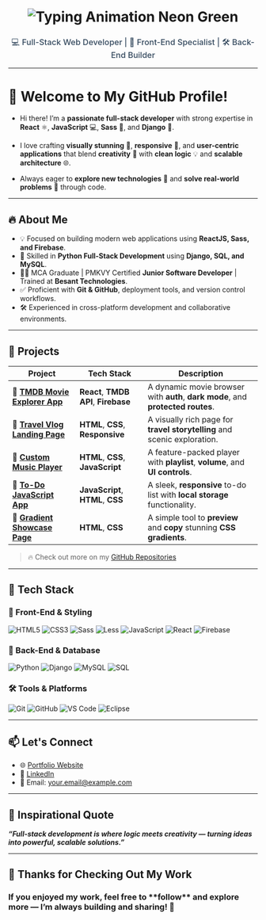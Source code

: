 <div align="center">
<h1 align="center">
  <img src="https://readme-typing-svg.demolab.com?font=Segoe+UI&size=32&pause=1000&color=39FF14&center=true&vCenter=true&width=700&lines=💫+Hey+there!+I'm+LOKESH+K+👋" alt="Typing Animation Neon Green" />

</h1>


<h3 style="font-weight: 500; color: #34495e;">💻 Full-Stack Web Developer | 🎨 Front-End Specialist | 🛠️ Back-End Builder</h3>
<hr>

</div>

# 🌟 Welcome to My GitHub Profile!

- Hi there! I’m a **passionate full-stack developer** with strong expertise in **React** ⚛️, **JavaScript** 💻, **Sass** 🎨, and **Django** 🐍.

- I love crafting **visually stunning** 🎨, **responsive** 📱, and **user-centric applications** that blend **creativity** 🎯 with **clean logic** 💡 and **scalable architecture** 🌐.

- Always eager to **explore new technologies** 🚀 and **solve real-world problems** 🧩 through code.


<hr>

## 🔥 About Me

- 💡 Focused on building modern web applications using **ReactJS, Sass, and Firebase**.
- 🐍 Skilled in **Python Full-Stack Development** using **Django, SQL, and MySQL**.
- 🧑‍🎓 MCA Graduate | PMKVY Certified **Junior Software Developer** | Trained at **Besant Technologies**.
- ✅ Proficient with **Git & GitHub**, deployment tools, and version control workflows.
- 🛠️ Experienced in cross-platform development and collaborative environments.

<hr>

## 🚀 Projects

| Project                                                                                   | Tech Stack                          | Description                                                                 |
|-------------------------------------------------------------------------------------------|-------------------------------------|-----------------------------------------------------------------------------|
| 🔗 [**TMDB Movie Explorer App**]()                | **React**, **TMDB API**, **Firebase** | A dynamic movie browser with **auth**, **dark mode**, and **protected routes**. |
| 🔗 [**Travel Vlog Landing Page**]()                    | **HTML**, **CSS**, **Responsive**   | A visually rich page for **travel storytelling** and scenic exploration.   |
| 🔗 [**Custom Music Player**]()                        | **HTML**, **CSS**, **JavaScript**   | A feature-packed player with **playlist**, **volume**, and **UI controls**. |
| 🔗 [**To-Do JavaScript App**]()                           | **JavaScript**, **HTML**, **CSS**   | A sleek, **responsive** to-do list with **local storage** functionality.    |
| 🔗 [**Gradient Showcase Page**]()                    | **HTML**, **CSS**                   | A simple tool to **preview** and **copy** stunning **CSS gradients**.       |


> 🔥 Check out more on my [GitHub Repositories](https://github.com/your-username?tab=repositories)

<hr>

## 🧠 Tech Stack

### 🎨 Front-End & Styling
![HTML5](https://img.shields.io/badge/HTML5-E34F26?style=for-the-badge&logo=html5&logoColor=white)
![CSS3](https://img.shields.io/badge/CSS3-1572B6?style=for-the-badge&logo=css3&logoColor=white)
![Sass](https://img.shields.io/badge/Sass-CC6699?style=for-the-badge&logo=sass&logoColor=white)
![Less](https://img.shields.io/badge/Less-1D365D?style=for-the-badge&logo=less&logoColor=white)
![JavaScript](https://img.shields.io/badge/JavaScript-F7DF1E?style=for-the-badge&logo=javascript&logoColor=black)
![React](https://img.shields.io/badge/React-61DAFB?style=for-the-badge&logo=react&logoColor=black)
![Firebase](https://img.shields.io/badge/Firebase-FFCA28?style=for-the-badge&logo=firebase&logoColor=black)

### 🐍 Back-End & Database
![Python](https://img.shields.io/badge/Python-3776AB?style=for-the-badge&logo=python&logoColor=white)
![Django](https://img.shields.io/badge/Django-092E20?style=for-the-badge&logo=django&logoColor=white)
![MySQL](https://img.shields.io/badge/MySQL-4479A1?style=for-the-badge&logo=mysql&logoColor=white)
![SQL](https://img.shields.io/badge/SQL-005C84?style=for-the-badge&logo=postgresql&logoColor=white)

### 🛠 Tools & Platforms
![Git](https://img.shields.io/badge/Git-F05032?style=for-the-badge&logo=git&logoColor=white)
![GitHub](https://img.shields.io/badge/GitHub-181717?style=for-the-badge&logo=github&logoColor=white)
![VS Code](https://img.shields.io/badge/VSCode-007ACC?style=for-the-badge&logo=visual-studio-code&logoColor=white)
![Eclipse](https://img.shields.io/badge/Eclipse-2C2255?style=for-the-badge&logo=eclipse&logoColor=white)

<hr>

## 📫 Let's Connect

- 🌐 [Portfolio Website](https://your-portfolio-link.com)
- 💼 [LinkedIn](https://linkedin.com/in/your-profile)
- 📧 Email: your.email@example.com
<hr>

## 💬 Inspirational Quote  

 _**“Full-stack development is where **logic** meets **creativity** — turning ideas into powerful, scalable solutions.”**_

<hr>

## 👋 Thanks for Checking Out My Work

<h3>If you enjoyed my work, feel free to **follow** and explore more — I’m always building and sharing! 🚀</h3>


